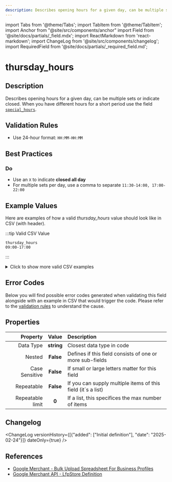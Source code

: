 ```yaml
---
description: Describes opening hours for a given day, can be multiple sets or indicate closed. When you have different hours for a short period use the field [`special_hours`](/feeds/local-shop/fields/special_hours.md).
---
```


import Tabs from '@theme/Tabs';
import TabItem from '@theme/TabItem';
import Anchor from "@site/src/components/anchor"
import Field from '@site/docs/partials/_field.mdx';
import ReactMarkdown from 'react-markdown';
import ChangeLog from '@site/src/components/changelog';
import RequiredField from '@site/docs/partials/_required_field.md';

# thursday_hours

<RequiredField/>

## Description

Describes opening hours for a given day, can be multiple sets or indicate closed. When you have different hours for a short period use the field [`special_hours`](/feeds/local-shop/fields/special_hours.md).






## Validation Rules

- Use 24-hour format: `HH:MM-HH:MM`


## Best Practices


### Do

- Use an `X` to indicate **closed all day**
- For multiple sets per day, use a comma to separate `11:30-14:00, 17:00-22:00`





## Example Values

Here are examples of how a valid *thursday_hours* value  should look like in CSV (with header).

:::tip Valid CSV Value

```csv
thursday_hours
09:00-17:00
```

:::

<details>
  <summary>Click to show more valid CSV examples</summary>
  <div>

```csv
thursday_hours
09:00-17:00
```

```csv
thursday_hours
"11:30-14:00, 17:00-22:00"
```

```csv
thursday_hours
18:00-02:00
```

```csv
thursday_hours
X
```

```csv
thursday_hours
""
```

```csv
thursday_hours
00:00-24:00
```


  </div>
</details>

## Error Codes

Below you will find possible error codes generated when validating this field alongside with an example in CSV that would trigger the code. Please refer to the [validation rules](#validation-rules) to understand the cause.



## Properties

|     **Property** |         **Value**          | **Description**                                              |
|-----------------:|:--------------------------:|:-------------------------------------------------------------|
|        Data Type |    **string**     | Closest data type in code                                    |
|           Nested |      **False**      | Defines if this field consists of one or more sub-fields     |
|   Case Sensitive |  **False**  | If small or large letters matter for this field              |
|       Repeatable |    **False**    | If you can supply multiple items of this field (it´s a list) |
| Repeatable limit | **0** | If a list, this specifices the max number of items           |

## Changelog
<ChangeLog versionHistory={[{"added": ["Initial definition"], "date": "2025-02-24"}]} dateOnly={true} />

## References
- [Google Merchant - Bulk Upload Spreadsheet For Business Profiles](https://support.google.com/business/answer/3370250?hl=en&sjid=9926158084056215740-EU)
- [Google Merchant API - LfpStore Definition](https://developers.google.com/merchant/api/reference/rest/lfp_v1beta/accounts.lfpStores#LfpStore)
